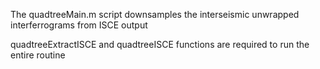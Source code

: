 The quadtreeMain.m script downsamples the interseismic unwrapped interferrograms from ISCE output

quadtreeExtractISCE and quadtreeISCE functions are required to run the entire routine

